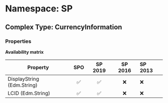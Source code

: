 # Namespace: SP

## Complex Type: CurrencyInformation

### Properties

**Availability matrix**

Property | SPO | SP 2019 | SP 2016 | SP 2013
----------|:---:|:-------:|:-------:|:-------
DisplayString (Edm.String) | ✅ | ✅ | ❌ | ❌
LCID (Edm.String) | ✅ | ✅ | ❌ | ❌